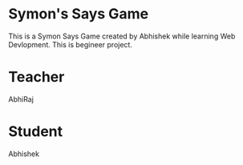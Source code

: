 # Symon's Says Game
This is a Symon Says Game created by Abhishek while learning Web Devlopment. This is begineer project.

# Teacher
AbhiRaj

# Student
Abhishek

